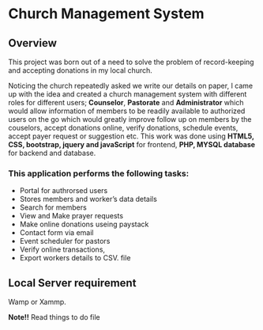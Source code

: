 # Church Management System

## Overview

This project was born out of a need to solve the problem of record-keeping and accepting donations in my local church. 

Noticing the church repeatedly asked we write our details on paper, I came up with the idea and created a church management system with different roles for different users; **Counselor**, **Pastorate** and **Administrator** which would allow information of members to be readily available to authorized users on the go which would greatly improve follow up on members by the couselors, accept donations online, verify donations, schedule events, accept payer request or suggestion etc. This work was done using **HTML5, CSS, bootstrap, jquery and javaScript** for frontend, **PHP, MYSQL database** for backend and database.

### This application performs the following tasks:
- Portal for authrorsed  users
- Stores members and worker’s data details
- Search for members
- View and Make prayer requests
- Make online donations useing paystack 
- Contact form via email
- Event scheduler for pastors
- Verify online transactions,
- Export workers details to CSV. file

## Local Server requirement
Wamp or Xammp.

**Note!!** Read things to do file
